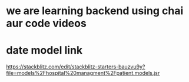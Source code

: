 # we are learning backend using chai aur code videos

#  date model link 
https://stackblitz.com/edit/stackblitz-starters-bauzvu9y?file=models%2Fhospital%20managment%2Fpatient.models.jsr